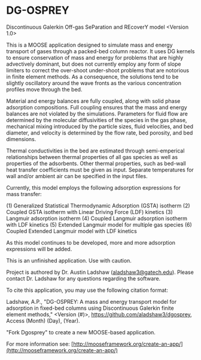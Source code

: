 DG-OSPREY
=====
Discontinuous Galerkin Off-gas SeParation and REcoverY model <Version 1.0>

This is a MOOSE application designed to simulate mass and energy transport of gases through a packed-bed column reactor. It uses DG kernels to ensure conservation of mass and energy for problems that are highly advectively dominant, but does not currently employ any form of slope limiters to correct the over-shoot under-shoot problems that are notorious in finite element methods. As a consequence, the solutions tend to be slightly oscillatory around the wave fronts as the various concentration profiles move through the bed. 

Material and energy balances are fully coupled, along with solid phase adsorption compositions. Full coupling ensures that the mass and energy balances are not violated by the simulations. Parameters for fluid flow are determined by the molecular diffusivities of the species in the gas phase, mechanical mixing introduced by the particle sizes, fluid velocities, and bed diameter, and velocity is determined by the flow rate, bed porosity, and bed dimensions. 

Thermal conductivities in the bed are estimated through semi-emperical relationships between thermal properties of all gas species as well as properties of the adsorbents. Other thermal properties, such as bed-wall heat transfer coefficients must be given as input. Separate temperatures for wall and/or ambient air can be specified in the input files. 

Currently, this model employs the following adsorption expressions for mass transfer:

(1) Generalized Statistical Thermodynamic Adsorption (GSTA) isotherm
(2) Coupled GSTA isotherm with Linear Driving Force (LDF) kinetics
(3) Langmuir adsorption isotherm
(4) Coupled Langmuir adsorption isotherm with LDF kinetics
(5) Extended Langmuir model for multiple gas species
(6) Coupled Extended Langmuir model with LDF kinetics

As this model continues to be developed, more and more adsorption expressions will be added. 

This is an unfinished application. Use with caution.

Project is authored by Dr. Austin Ladshaw (aladshaw3@gatech.edu). Please contact Dr. Ladshaw for any questions regarding the software.

To cite this application, you may use the following citation format:

Ladshaw, A.P., "DG-OSPREY: A mass and energy transport model for adsorption in fixed-bed columns using Discontinuous Galerkin finite element methods," <Version (#)>, https://github.com/aladshaw3/dgosprey, Access (Month) (Day), (Year). 

"Fork Dgosprey" to create a new MOOSE-based application.

For more information see: [http://mooseframework.org/create-an-app/](http://mooseframework.org/create-an-app/)
